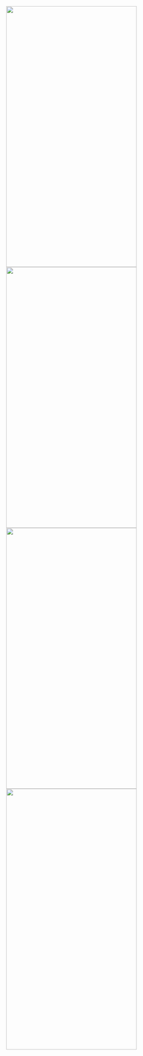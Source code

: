 <img src="https://github.com/Athena65/Dinner_Project_Flutter/assets/41066333/d27e765e-0723-4997-a209-1894204ff34d" width="350" height="700"/> 
<img src="https://github.com/Athena65/Dinner_Project_Flutter/assets/41066333/a61dc502-6d0b-4356-95e5-64ecc840542c" width="350" height="700"/> 
<img src="https://github.com/Athena65/Dinner_Project_Flutter/assets/41066333/f1508d9b-5f08-416a-b49f-c44581152036" width="350" height="700"/>
<img src="https://github.com/Athena65/Dinner_Project_Flutter/assets/41066333/a2a4d73b-70c0-4335-88f5-d6a07b3ec726" width="350" height="700"/>




